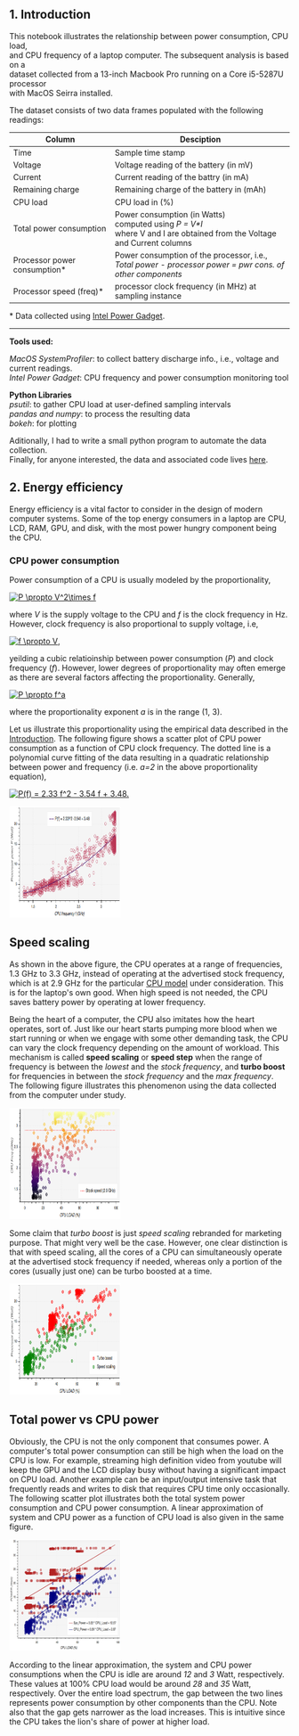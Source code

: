 ## 1. Introduction

This notebook illustrates the relationship between power consumption, CPU load, <br />
and CPU frequency of a laptop computer. The subsequent analysis is based on a  <br />
dataset collected from a 13-inch Macbook Pro running on a Core i5-5287U processor <br />
with MacOS Seirra installed.

The dataset consists of two data frames populated with the following readings:


| Column                        | Desciption |
| ----------------------------  | ---- | 
|Time                           |   Sample time stamp|
|Voltage    |  Voltage reading of the battery (in mV)|
|Current      |  Current reading of the battry (in mA)|
|Remaining charge |   Remaining charge of the battery in (mAh)|
|CPU load |   CPU load in (%)|
|Total power consumption |  Power consumption (in Watts) <br /> computed using *P = V\*I* <br />where V and I are obtained from the Voltage and Current columns|
|Processor power consumption\* |  Power consumption of the processor, i.e., <br /> *Total power - processor power = pwr cons. of other components* |
|Processor speed (freq)\* |  processor clock frequency (in MHz) at sampling instance|


\* Data collected using [Intel Power Gadget](https://software.intel.com/en-us/articles/intel-power-gadget-20).

----
**Tools used:**

*MacOS SystemProfiler*: to collect battery discharge info., i.e., 
                          voltage and current readings.<br />
*Intel Power Gadget*: CPU frequency and power consumption monitoring tool

**Python Libraries**<br />
*psutil*: to gather CPU load at user-defined sampling intervals<br />
*pandas and numpy*: to process the resulting data<br />
*bokeh*: for plotting

Aditionally, I had to write a small python program to automate the data collection. <br >
Finally, for anyone interested, the data and associated code lives [here](https://github.com/mEyob/CPU_load_VS_Power).

## 2. Energy efficiency

Energy efficiency is a vital factor to consider in the design of modern computer systems.
Some of the top energy consumers in a laptop are CPU, LCD, RAM, GPU, and disk, with the most 
power hungry component being the CPU.

### CPU power consumption

Power consumption of a CPU is usually modeled by the proportionality,


<a href="https://www.codecogs.com/eqnedit.php?latex=P&space;\propto&space;V^2\times&space;f" target="_blank"><img src="https://latex.codecogs.com/gif.latex?P&space;\propto&space;V^2\times&space;f" title="P \propto V^2\times f" /></a>

where *V* is the supply voltage to the CPU and *f* is the clock frequency in Hz.
However, clock frequency is also proportional to supply voltage, i.e,

<a href="https://www.codecogs.com/eqnedit.php?latex=f&space;\propto&space;V" target="_blank"><img src="https://latex.codecogs.com/gif.latex?f&space;\propto&space;V" title="f \propto V" /></a>,

yeilding a cubic relatioinship between power consumption (*P*) and clock frequency (*f*). However,
lower degrees of proportionality may often emerge as there are several factors affecting the proportionality.
Generally, 

<a href="https://www.codecogs.com/eqnedit.php?latex=P&space;\propto&space;f^a" target="_blank"><img src="https://latex.codecogs.com/gif.latex?P&space;\propto&space;f^a" title="P \propto f^a" /></a>

where the proportionality exponent *a* is in the range (1, 3). 

Let us illustrate this proportionality using the empirical data described in the [Introduction](#1-introduction).
The following figure shows a scatter plot of CPU power consumption as a function of CPU clock frequency. 
The dotted line is a polynomial curve fitting of the data resulting in a quadratic relationship between 
power and frequency (i.e. *a=2* in the above proportionality equation),

<a href="https://www.codecogs.com/eqnedit.php?latex=P(f)&space;=&space;2.33&space;f^2&space;-&space;3.54&space;f&space;&plus;&space;3.48" target="_blank"><img src="https://latex.codecogs.com/gif.latex?P(f)&space;=&space;2.33&space;f^2&space;-&space;3.54&space;f&space;&plus;&space;3.48" title="P(f) = 2.33 f^2 - 3.54 f + 3.48." /></a>


<img src="figures/Freq-vs-ProcPower.png" alt="perHr" style="width: 200px; height: 200px" />

## Speed scaling
As shown in the above figure, the CPU operates at a range of frequencies, 1.3 GHz to 3.3 GHz, instead of operating at the advertised stock frequency, which is at 2.9 GHz for the particular [CPU model](http://ark.intel.com/products/84988/Intel-Core-i5-5287U-Processor-3M-Cache-up-to-3_30-GHz)
under consideration. This is for the laptop's own good. When high speed is not needed, the CPU saves battery power by operating at lower 
frequency.

Being the heart of a computer, the CPU also imitates how the heart operates, sort of. Just like our heart starts pumping more blood when we start running or when we engage with some other demanding task, the CPU can vary the clock frequency depending on the amount of workload. This mechanism is called **speed scaling** or **speed step** when the range of frequency is between the *lowest* and the *stock frequency*, and **turbo boost** for frequencies in between the *stock frequency* and the *max frequency*. The following figure illustrates this phenomenon using the data collected from the computer under study.

<img src="figures/Load-vs-Freq.png" alt="perHr" style="width: 200px; height: 200px" />

Some claim that *turbo boost* is just *speed scaling* rebranded for marketing purpose. That might very well be the case. However, one clear distinction
is that with speed scaling, all the cores of a CPU can simultaneously operate at the advertised stock frequency if needed, whereas only a portion
of the cores (usually just one) can be turbo boosted at a time.

<img src="figures/Load-vs-ProcPower.png" alt="perHr" style="width: 200px; height: 200px" />

## Total power vs CPU power
Obviously, the CPU is not the only component that consumes power. A computer's total power consumption can still be high when the load on the CPU is low. For example, streaming high definition video from youtube will keep the GPU and the LCD display busy without having a significant impact on 
CPU load. Another example can be an input/output intensive task that frequently reads and writes to disk that requires CPU time only occasionally.
The following scatter plot illustrates both the total system power consumption and CPU power consumption. A linear approximation of system and CPU power as a function of CPU load is also given in the same figure.

<img src="figures/Load-vs-Power.png" alt="perHr" style="width: 200px; height: 200px" />

According to the linear approximation, the system and CPU power consumptions when the CPU is idle are around *12* and *3* Watt, respectively.
These values at 100% CPU load would be around *28* and *35* Watt, respectively. Over the entire load spectrum, the gap between the two lines
represents power consumption by other components than the CPU. Note also that the gap gets narrower as the load increases. This is intuitive 
since the CPU takes the lion's share of power at higher load. 
